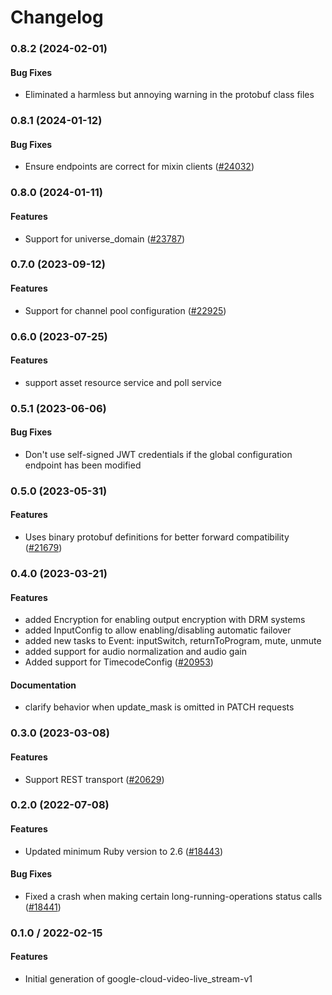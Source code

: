# Changelog

### 0.8.2 (2024-02-01)

#### Bug Fixes

* Eliminated a harmless but annoying warning in the protobuf class files 

### 0.8.1 (2024-01-12)

#### Bug Fixes

* Ensure endpoints are correct for mixin clients ([#24032](https://github.com/googleapis/google-cloud-ruby/issues/24032)) 

### 0.8.0 (2024-01-11)

#### Features

* Support for universe_domain ([#23787](https://github.com/googleapis/google-cloud-ruby/issues/23787)) 

### 0.7.0 (2023-09-12)

#### Features

* Support for channel pool configuration ([#22925](https://github.com/googleapis/google-cloud-ruby/issues/22925)) 

### 0.6.0 (2023-07-25)

#### Features

* support asset resource service and poll service 

### 0.5.1 (2023-06-06)

#### Bug Fixes

* Don't use self-signed JWT credentials if the global configuration endpoint has been modified 

### 0.5.0 (2023-05-31)

#### Features

* Uses binary protobuf definitions for better forward compatibility ([#21679](https://github.com/googleapis/google-cloud-ruby/issues/21679)) 

### 0.4.0 (2023-03-21)

#### Features

* added Encryption for enabling output encryption with DRM systems 
* added InputConfig to allow enabling/disabling automatic failover 
* added new tasks to Event: inputSwitch, returnToProgram, mute, unmute 
* added support for audio normalization and audio gain 
* Added support for TimecodeConfig ([#20953](https://github.com/googleapis/google-cloud-ruby/issues/20953)) 
#### Documentation

* clarify behavior when update_mask is omitted in PATCH requests 

### 0.3.0 (2023-03-08)

#### Features

* Support REST transport ([#20629](https://github.com/googleapis/google-cloud-ruby/issues/20629)) 

### 0.2.0 (2022-07-08)

#### Features

* Updated minimum Ruby version to 2.6 ([#18443](https://github.com/googleapis/google-cloud-ruby/issues/18443)) 
#### Bug Fixes

* Fixed a crash when making certain long-running-operations status calls ([#18441](https://github.com/googleapis/google-cloud-ruby/issues/18441)) 

### 0.1.0 / 2022-02-15

#### Features

* Initial generation of google-cloud-video-live_stream-v1

